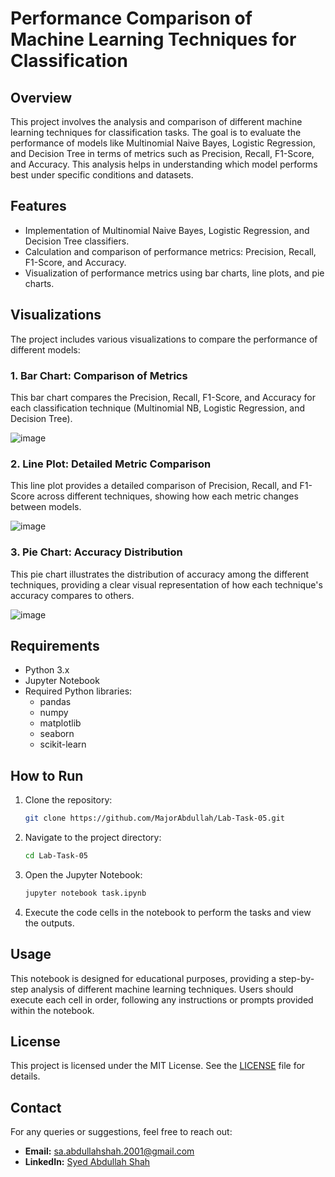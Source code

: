 # Performance Comparison of Machine Learning Techniques for Classification

## Overview
This project involves the analysis and comparison of different machine learning techniques for classification tasks. The goal is to evaluate the performance of models like Multinomial Naive Bayes, Logistic Regression, and Decision Tree in terms of metrics such as Precision, Recall, F1-Score, and Accuracy. This analysis helps in understanding which model performs best under specific conditions and datasets.

## Features
- Implementation of Multinomial Naive Bayes, Logistic Regression, and Decision Tree classifiers.
- Calculation and comparison of performance metrics: Precision, Recall, F1-Score, and Accuracy.
- Visualization of performance metrics using bar charts, line plots, and pie charts.

## Visualizations
The project includes various visualizations to compare the performance of different models:

### 1. Bar Chart: Comparison of Metrics
This bar chart compares the Precision, Recall, F1-Score, and Accuracy for each classification technique (Multinomial NB, Logistic Regression, and Decision Tree).

![image](https://github.com/user-attachments/assets/76197ea5-eb0d-4e86-a673-b84dffea9185)


### 2. Line Plot: Detailed Metric Comparison
This line plot provides a detailed comparison of Precision, Recall, and F1-Score across different techniques, showing how each metric changes between models.

![image](https://github.com/user-attachments/assets/0566382b-ff8c-474e-82b2-dbc3ce4df3ab)


### 3. Pie Chart: Accuracy Distribution
This pie chart illustrates the distribution of accuracy among the different techniques, providing a clear visual representation of how each technique's accuracy compares to others.

![image](https://github.com/user-attachments/assets/96606377-dbd8-4bc0-9776-aaf3bb65396d)


## Requirements
- Python 3.x
- Jupyter Notebook
- Required Python libraries:
  - pandas
  - numpy
  - matplotlib
  - seaborn
  - scikit-learn

## How to Run
1. Clone the repository:
    ```bash
    git clone https://github.com/MajorAbdullah/Lab-Task-05.git
    ```
2. Navigate to the project directory:
    ```bash
    cd Lab-Task-05
    ```
3. Open the Jupyter Notebook:
    ```bash
    jupyter notebook task.ipynb
    ```
4. Execute the code cells in the notebook to perform the tasks and view the outputs.

## Usage
This notebook is designed for educational purposes, providing a step-by-step analysis of different machine learning techniques. Users should execute each cell in order, following any instructions or prompts provided within the notebook.

## License
This project is licensed under the MIT License. See the [LICENSE](LICENSE) file for details.

## Contact
For any queries or suggestions, feel free to reach out:
- **Email:** sa.abdullahshah.2001@gmail.com
- **LinkedIn:** [Syed Abdullah Shah](https://www.linkedin.com/in/syed-abdullah-shah-4018a5176)

